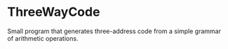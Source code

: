 # ThreeWayCode
Small program that generates three-address code from a simple grammar of arithmetic operations.
